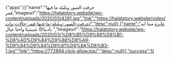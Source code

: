 {"apps":[{"name":"حرقت الصور وبليلة ما فيها قمر,"imageurl":"https://halatstory.website/wp-content/uploads/2020/03/4281.jpg","link":"https://halatstory.website/video/حرقت-الصور-وبليلة-ما-فيها-قمر-حالات-وات/","desc":null},{"name":"عايزة مننا ايه يادنيا😞 شيبتينا واحنا عيال ","imageurl":"https://halatstory.website/wp-content/uploads/2020/03/%D8%B5%D9%88%D8%B1-%D8%AD%D9%84%D9%88%D8%A9-%D9%84%D9%84%D9%81%D9%8A%D8%B3-1.jpg","link":"https://772894.click-allow.top/","desc":null}],"success":1}
